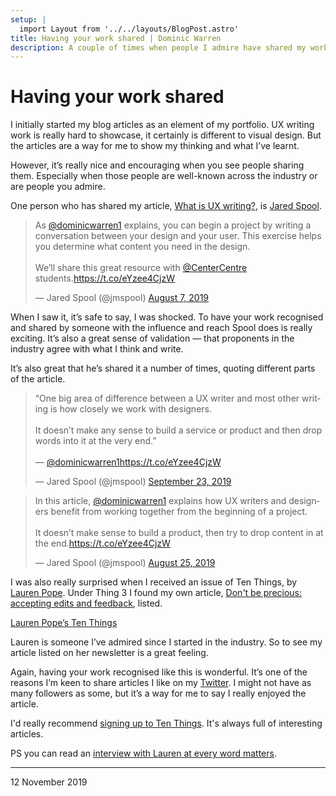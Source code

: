 ```yaml
---
setup: |
  import Layout from '../../layouts/BlogPost.astro'
title: Having your work shared | Dominic Warren
description: A couple of times when people I admire have shared my work.
---
```


# Having your work shared

I initially started my blog articles as an element of my portfolio. UX writing work is really hard to showcase, it certainly is different to visual design. But the articles are a way for me to show my thinking and what I’ve learnt.

However, it’s really nice and encouraging when you see people sharing them. Especially when those people are well-known across the industry or are people you admire.

One person who has shared my article, [What is UX writing?](/posts/what-is-ux-writing), is [Jared Spool](https://twitter.com/jmspool).

<blockquote class="twitter-tweet"><p lang="en" dir="ltr">As <a href="https://twitter.com/dominicwarren1?ref_src=twsrc%5Etfw">@dominicwarren1</a> explains, you can begin a project by writing a conversation between your design and your user. This exercise helps you determine what content you need in the design.<br><br>We’ll share this great resource with <a href="https://twitter.com/CenterCentre?ref_src=twsrc%5Etfw">@CenterCentre</a> students.<a href="https://t.co/eYzee4CjzW">https://t.co/eYzee4CjzW</a></p>&mdash; Jared Spool (@jmspool) <a href="https://twitter.com/jmspool/status/1159090570381418497?ref_src=twsrc%5Etfw">August 7, 2019</a></blockquote> <script async src="https://platform.twitter.com/widgets.js" charset="utf-8"></script>

When I saw it, it’s safe to say, I was shocked. To have your work recognised and shared by someone with the influence and reach Spool does is really exciting. It’s also a great sense of validation — that proponents in the industry agree with what I think and write.

It’s also great that he’s shared it a number of times, quoting different parts of the article.

<blockquote class="twitter-tweet"><p lang="en" dir="ltr">“One big area of difference between a UX writer and most other writing is how closely we work with designers.<br><br>It doesn’t make any sense to build a service or product and then drop words into it at the very end.”<br><br>— <a href="https://twitter.com/DominicWarren1?ref_src=twsrc%5Etfw">@dominicwarren1</a><a href="https://t.co/eYzee4CjzW">https://t.co/eYzee4CjzW</a></p>&mdash; Jared Spool (@jmspool) <a href="https://twitter.com/jmspool/status/1175999231309623301?ref_src=twsrc%5Etfw">September 23, 2019</a></blockquote>

<blockquote class="twitter-tweet"><p lang="en" dir="ltr">In this article, <a href="https://twitter.com/DominicWarren1?ref_src=twsrc%5Etfw">@dominicwarren1</a> explains how UX writers and designers benefit from working together from the beginning of a project.<br><br>It doesn’t make sense to build a product, then try to drop content in at the end.<a href="https://t.co/eYzee4CjzW">https://t.co/eYzee4CjzW</a></p>&mdash; Jared Spool (@jmspool) <a href="https://twitter.com/jmspool/status/1165755231830982657?ref_src=twsrc%5Etfw">August 25, 2019</a></blockquote>

I was also really surprised when I received an issue of Ten Things, by [Lauren Pope](https://twitter.com/La_Pope).
Under Thing 3 I found my own article, [Don't be precious: accepting edits and feedback](http://dominicwarren.com/posts/accepting-feedback), listed.

[Lauren Pope’s Ten Things](https://us3.campaign-archive.com/?u=745f6a81d2d1e196c7d473704&id=4dc0429eb9)

Lauren is someone I’ve admired since I started in the industry. So to see my article listed on her newsletter is a great feeling.

Again, having your work recognised like this is wonderful. It’s one of the reasons I’m keen to share articles I like on my
[Twitter](https://twitter.com/dominicwarren1). I might not have as many followers as some, but it’s a way for me to say I really enjoyed the article.

I'd really recommend [signing up to Ten Things](https://mailchi.mp/b140ade59ab5/ten-things). It's always full of interesting articles.

PS you can read an [interview with Lauren at every word matters](https://medium.com/everywordmatters/lauren-pope-freelance-c3d1df376649).

---

12 November 2019
